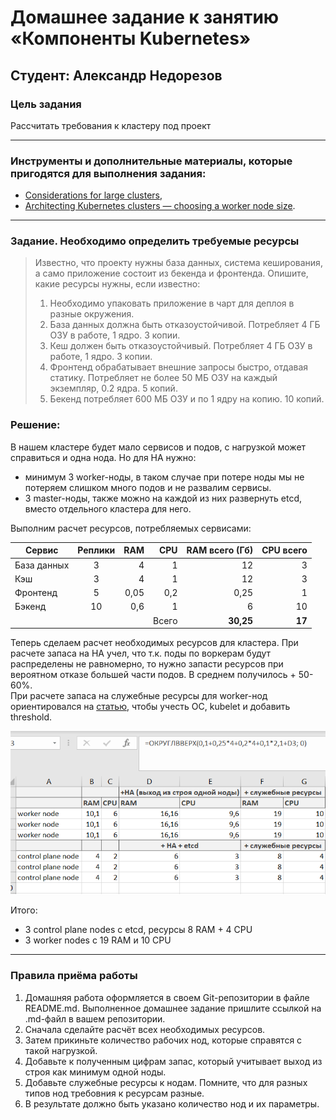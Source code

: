 # Домашнее задание к занятию «Компоненты Kubernetes»
## Студент: Александр Недорезов

### Цель задания

Рассчитать требования к кластеру под проект

------

### Инструменты и дополнительные материалы, которые пригодятся для выполнения задания:

- [Considerations for large clusters](https://kubernetes.io/docs/setup/best-practices/cluster-large/),
- [Architecting Kubernetes clusters — choosing a worker node size](https://learnk8s.io/kubernetes-node-size).

------

### Задание. Необходимо определить требуемые ресурсы
> Известно, что проекту нужны база данных, система кеширования, а само приложение состоит из бекенда и фронтенда. Опишите, какие ресурсы нужны, если известно:
> 
> 1. Необходимо упаковать приложение в чарт для деплоя в разные окружения. 
> 2. База данных должна быть отказоустойчивой. Потребляет 4 ГБ ОЗУ в работе, 1 ядро. 3 копии. 
> 3. Кеш должен быть отказоустойчивый. Потребляет 4 ГБ ОЗУ в работе, 1 ядро. 3 копии. 
> 4. Фронтенд обрабатывает внешние запросы быстро, отдавая статику. Потребляет не более 50 МБ ОЗУ на каждый экземпляр, 0.2 ядра. 5 копий. 
> 5. Бекенд потребляет 600 МБ ОЗУ и по 1 ядру на копию. 10 копий.

### Решение:

В нашем кластере будет мало сервисов и подов, с нагрузкой может справиться и одна нода. 
Но для HA нужно:
- минимум 3 worker-ноды, в таком случае при потере ноды мы не потеряем слишком много подов и не развалим сервисы.
- 3 master-ноды, также можно на каждой из них развернуть etcd, вместо отдельного кластера для него.

Выполним расчет ресурсов, потребляемых сервисами:

| Сервис      | Реплики |  RAM |   CPU | RAM всего (Гб) | CPU всего |
|-------------|:-------:|-----:|------:|---------------:|----------:|
| База данных |    3    |    4 |     1 |             12 |         3 |
| Кэш         |    3    |    4 |     1 |             12 |         3 |
| Фронтенд    |    5    | 0,05 |   0,2 |           0,25 |         1 |
| Бэкенд      |   10    |  0,6 |     1 |              6 |        10 |
|             |         |      | Всего |      **30,25** |    **17** |

Теперь сделаем расчет необходимых ресурсов для кластера.
При расчете запаса на HA учел, что т.к. поды по воркерам будут распределены не равномерно, то нужно запасти ресурсов при вероятном отказе большей части подов. В среднем получилось + 50-60%.  
При расчете запаса на служебные ресурсы для worker-нод ориентировался на 
[статью](https://learnk8s.io/kubernetes-node-size#reserved-resource-in-kubernetes-worker-nodes), чтобы учесть ОС, kubelet и добавить threshold.  

![](img/01.png)

Итого: 
- 3 control plane nodes с etcd, ресурсы 8 RAM + 4 CPU
- 3 worker nodes с 19 RAM и 10 CPU

----

### Правила приёма работы

1. Домашняя работа оформляется в своем Git-репозитории в файле README.md. Выполненное домашнее задание пришлите ссылкой на .md-файл в вашем репозитории.
2. Сначала сделайте расчёт всех необходимых ресурсов.
3. Затем прикиньте количество рабочих нод, которые справятся с такой нагрузкой.
4. Добавьте к полученным цифрам запас, который учитывает выход из строя как минимум одной ноды. 
5. Добавьте служебные ресурсы к нодам. Помните, что для разных типов нод требовния к ресурсам разные. 
6. В результате должно быть указано количество нод и их параметры.



